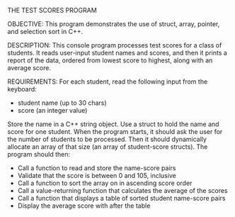 THE TEST SCORES PROGRAM

OBJECTIVE:
This program demonstrates the use of struct, array, pointer, and selection sort in C++.

DESCRIPTION: 
This console program processes test scores for a class of students. It reads user-input student names and scores, and then it prints a report of the data, ordered from lowest score to highest, along with an average score.

REQUIREMENTS:
For each student, read the following input from the keyboard:
- student name (up to 30 chars)
- score (an integer value)

Store the name in a C++ string object. Use a struct to hold the name and score for one student. 
When the program starts, it should ask the user for the number of students to be processed. Then it should dynamically allocate an array of that size (an array of student-score structs). The program should then:
- Call a function to read and store the name-score pairs 
- Validate that the score is between 0 and 105, inclusive
- Call a function to sort the array on in ascending score order
- Call a value-returning function that calculates the average of the scores
- Call a function that displays a table of sorted student name-score pairs
- Display the average score with after the table
